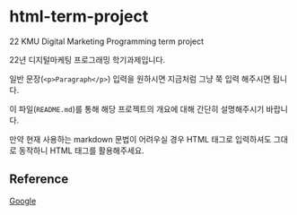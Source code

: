 # html-term-project
22 KMU Digital Marketing Programming term project

22년 디지털마케팅 프로그래밍 학기과제입니다.

일반 문장(`<p>Paragraph</p>`) 입력을 원하시면 지금처럼 그냥 쭉 입력 해주시면 됩니다.

이 파일(`README.md`)를 통해 해당 프로젝트의 개요에 대해 간단히 설명해주시기 바랍니다.

만약 현재 사용하는 markdown 문법이 어려우실 경우 HTML 태그로 입력하셔도 그대로 동작하니 HTML 태그를 활용해주세요.

## Reference

<!-- 
제목 텍스트 입력하기
<h2>Reference</h2> -->

[Google](https://www.google.com)

<!-- 
링크 첨부하기
<a href="https://www.google.com">Google</a>
-->